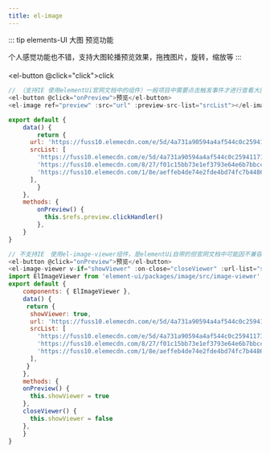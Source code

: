 ```yaml
---
title: el-image
---
```

::: tip
elements-UI 大图 预览功能

个人感觉功能也不错，支持大图轮播预览效果，拖拽图片，旋转，缩放等
:::

<el-image ref="preview" :src='img' :preview-src-list="imageList"/>

####

<el-button @click="click">click</el-button>

```js
// （支持IE 使用elementUi官网文档中的组件）一般项目中需要点击触发事件才进行查看大图，elementUi组件库中并没有写触发需要执行的代码，这里在触发的方法中加this.$refs.preview.clickHandler()触发查看大图功能
<el-button @click="onPreview">预览</el-button>
<el-image ref="preview" :src="url" :preview-src-list="srcList"></el-image>

export default {
    data() {
        return {
      url: 'https://fuss10.elemecdn.com/e/5d/4a731a90594a4af544c0c25941171jpeg.jpeg',
      srcList: [
        'https://fuss10.elemecdn.com/e/5d/4a731a90594a4af544c0c25941171jpeg.jpeg',
        'https://fuss10.elemecdn.com/8/27/f01c15bb73e1ef3793e64e6b7bbccjpeg.jpeg',
        'https://fuss10.elemecdn.com/1/8e/aeffeb4de74e2fde4bd74fc7b4486jpeg.jpeg'
      ],
        }
    },
    methods: {
        onPreview() {
          this.$refs.preview.clickHandler()
        },
    }
}
```

```js
// 不支持IE　使用el-image-viewer组件，是elementUi自带的但官网文档中可能因不兼容IE没有把它暴露出来，不需要下载包引入即可
<el-button @click="onPreview">预览</el-button>
<el-image-viewer v-if="showViewer" :on-close="closeViewer" :url-list="srcList" />
import ElImageViewer from 'element-ui/packages/image/src/image-viewer'
export default {
    components: { ElImageViewer },
    data() {
     return {
      showViewer: true,
      url: 'https://fuss10.elemecdn.com/e/5d/4a731a90594a4af544c0c25941171jpeg.jpeg',
      srcList: [
        'https://fuss10.elemecdn.com/e/5d/4a731a90594a4af544c0c25941171jpeg.jpeg',
        'https://fuss10.elemecdn.com/8/27/f01c15bb73e1ef3793e64e6b7bbccjpeg.jpeg',
        'https://fuss10.elemecdn.com/1/8e/aeffeb4de74e2fde4bd74fc7b4486jpeg.jpeg'
      ],
     }
    },
    methods: {
    onPreview() {
      this.showViewer = true
    },
    closeViewer() {
      this.showViewer = false
    },
    }
}
```


<script>
  export default{
    data() {
        return {
            img: 'https://lianzefeng2021.github.io/images/photo.jpg',
            imageList: ['https://lianzefeng2021.github.io/images/photo.jpg']
        }
    },
    methods: {
      click() {
        this.$refs.preview.clickHandler()
      },
    },
  }
</script>
